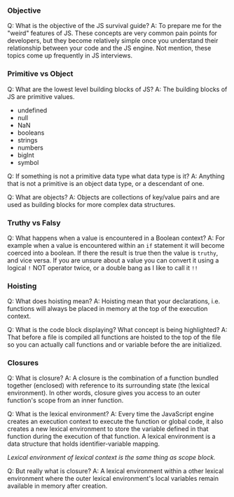 ### Objective

Q: What is the objective of the JS survival guide?
A: To prepare me for the "weird" features of JS. These concepts are very common pain points for developers, but they become relatively simple once you understand their relationship between your code and the JS engine. Not mention, these topics come up frequently in JS interviews.

### Primitive vs Object

Q: What are the lowest level building blocks of JS?
A: The building blocks of JS are primitive values.

- undefined
- null
- NaN
- booleans
- strings
- numbers
- bigInt
- symbol

Q: If something is not a primitive data type what data type is it?
A: Anything that is not a primitive is an object data type, or a descendant of one.

Q: What are objects?
A: Objects are collections of key/value pairs and are used as building blocks for more complex data structures.

### Truthy vs Falsy

Q: What happens when a value is encountered in a Boolean context?
A: For example when a value is encountered within an `if` statement it will become coerced into a boolean. If there the result is true then the value is `truthy`, and vice versa. If you are unsure about a value you can convert it using a logical `!` NOT operator twice, or a double bang as I like to call it `!!`

### Hoisting

Q: What does hoisting mean?
A: Hoisting mean that your declarations, i.e. functions will always be placed in memory at the top of the execution context.

Q: What is the code block displaying? What concept is being highlighted?
A: That before a file is compiled all functions are hoisted to the top of the file so you can actually call functions and or variable before the are initialized.

### Closures

Q: What is closure?
A: A closure is the combination of a function bundled together (enclosed) with reference to its surrounding state (the lexical environment). In other words, closure gives you access to an outer function's scope from an inner function.

Q: What is the lexical environment?
A: Every time the JavaScript engine creates an execution context to execute the function or global code, it also creates a new lexical environment to store the variable defined in that function during the execution of that function. A lexical environment is a data structure that holds identifier-variable mapping.

_Lexical environment of lexical context is the same thing as scope block._

Q: But really what is closure?
A: A lexical environment within a other lexical environment where the outer lexical environment's local variables remain available in memory after creation.
